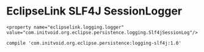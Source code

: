 EclipseLink SLF4J SessionLogger
===============================

    <property name="eclipselink.logging.logger" value="com.initvoid.org.eclipse.persistence.logging.Slf4jSessionLog"/>

    compile 'com.initvoid.org.eclipse.persistence:logging-slf4j:1.0'
